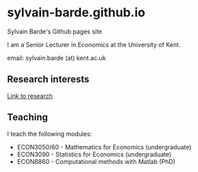 # sylvain-barde.github.io
Sylvain Barde's Github pages site

I am a Senior Lecturer in Economics at the University of Kent. 

email: sylvain.barde (at) kent.ac.uk


## Research interests
[Link to research](https://sylvain-barde.githuh.io/research.md)



## Teaching

I teach the following modules:
- ECON3050/60 - Mathematics for Economics (undergraduate)
- ECON3090 - Statistics for Economics (undergraduate)
- ECON8860 - Computational methods with Matlab (PhD)
